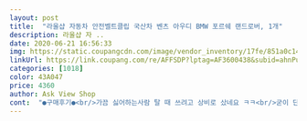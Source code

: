 ```yaml
---
layout: post 
title:  "라울샵 자동차 안전벨트클립 국산차 벤츠 아우디 BMW 포르쉐 랜드로버, 1개" 
description: 라울샵 자 ..
date: 2020-06-21 16:56:33 
img: https://static.coupangcdn.com/image/vendor_inventory/17fe/851a0c14df16ce770e6904e9452001c73cc6f0816610973691829aea335a.jpg 
linkUrl: https://link.coupang.com/re/AFFSDP?lptag=AF3600438&subid=ahnPublicAsk&pageKey=1156596769&itemId=2132409007&vendorItemId=70130931162&traceid=V0-113-3ec2887ef5d75163 
categories: [1018] 
color: 43A047 
price: 4360 
author: Ask View Shop 
cont:  "●구매후기●<br/>가끔 싫어하는사람 탈 때 쓰려고 상비로 샀네요 ㅋㅋ<br/>굳이 단점을 적자면 밀봉 포장인데도 쉐보레 마크가 있는 상부에 자잘한 긁힘이 보여여.<br/>(단, 불빛에 반사됐을 때 보입니다)<br/>마음에 들어요 디자인도심플하고 무었보다 제 차 로고를 고를수있는게 맘에드네요<br/>안전벨트 꼭 하고 다니지만.<br/>.<br/><br/>음.<br/>.<br/>에폭시 소재라 가볍고 크기도 부담 없어서 좋네여<br/>진짜 잠깐씩 운전할때 벨트안하고 쓰는용도로만 씁니당!<br/>" 
---
```

